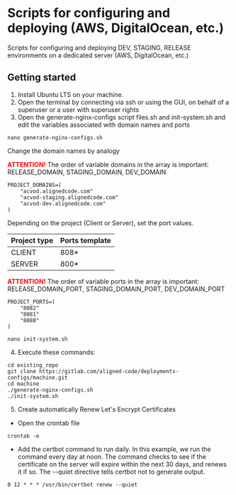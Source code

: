 # Scripts for configuring and deploying (AWS, DigitalOcean, etc.)


Scripts for configuring and deploying DEV, STAGING, RELEASE environments on a dedicated server (AWS, DigitalOcean, etc.)


## Getting started

1. Install Ubuntu LTS on your machine.
2. Open the terminal by connecting via ssh or using the GUI, on behalf of a superuser or a user with superuser rights
3. Open the generate-nginx-configs script files.sh and init-system.sh and edit the variables associated with domain names and ports
```
nano generate-nginx-configs.sh
```

Change the domain names by analogy <br/>

<b style="color: red">ATTENTION!</b> The order of variable domains in the array is important: RELEASE_DOMAIN, STAGING_DOMAIN, DEV_DOMAIN

```
PROJECT_DOMAINS=(
    "acvod.alignedcode.com" 
    "acvod-staging.alignedcode.com" 
    "acvod-dev.alignedcode.com"
)
```

Depending on the project (Client or Server), set the port values.

| Project type | Ports template |
|--------------| ---------------|
| CLIENT       | 808*           |
| SERVER       | 800*           |

<b style="color: red">ATTENTION!</b> The order of variable ports in the array is important: RELEASE_DOMAIN_PORT, STAGING_DOMAIN_PORT, DEV_DOMAIN_PORT

```
PROJECT_PORTS=(
    "8082" 
    "8081" 
    "8080" 
)
```

```
nano init-system.sh
```
4. Execute these commands:
```
cd existing_repo
git clone https://gitlab.com/aligned-code/deployments-configs/machine.git
cd machine
./generate-nginx-configs.sh
./init-system.sh
```

5. Create automatically Renew Let's Encrypt Certificates

- Open the crontab file
```
crontab -e
```
- Add the certbot command to run daily. In this example, we run the command every day at noon. The command checks to see if the certificate on the server will expire within the next 30 days, and renews it if so. The --quiet directive tells certbot not to generate output.
```
0 12 * * * /usr/bin/certbot renew --quiet
```
